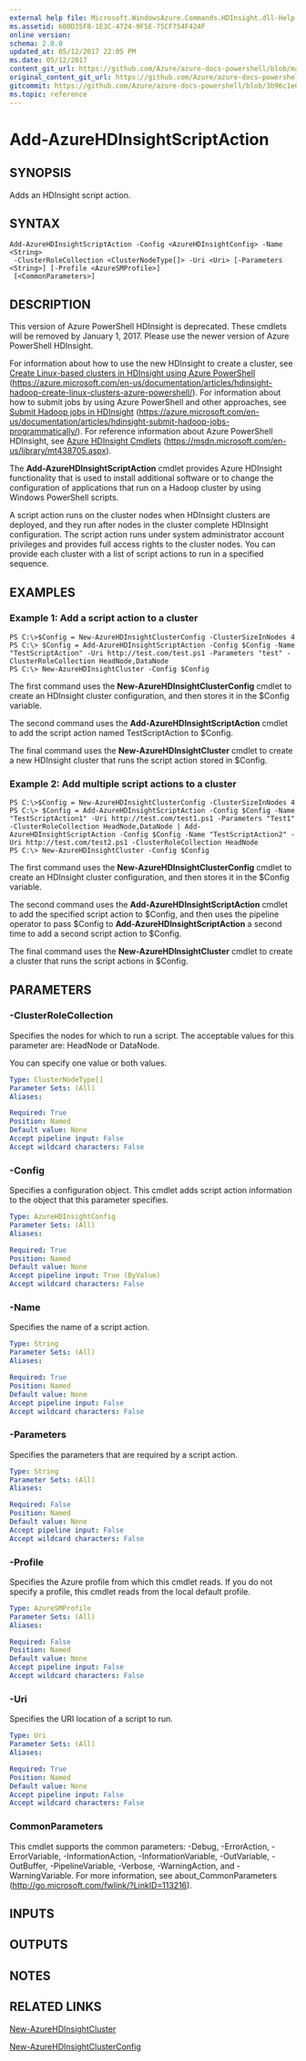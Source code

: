 ```yaml
---
external help file: Microsoft.WindowsAzure.Commands.HDInsight.dll-Help.xml
ms.assetid: 600D35F8-1E3C-4724-9F5E-75CF754F424F
online version:
schema: 2.0.0
updated_at: 05/12/2017 22:05 PM
ms.date: 05/12/2017
content_git_url: https://github.com/Azure/azure-docs-powershell/blob/master/azureps-cmdlets-docs/ServiceManagement/Azure/v4.0.0/Add-AzureHDInsightScriptAction.md
original_content_git_url: https://github.com/Azure/azure-docs-powershell/blob/master/azureps-cmdlets-docs/ServiceManagement/Azure/v4.0.0/Add-AzureHDInsightScriptAction.md
gitcommit: https://github.com/Azure/azure-docs-powershell/blob/3b96c1e0b28fc56dfbf6de55728d5478e0d02def
ms.topic: reference
---
```


# Add-AzureHDInsightScriptAction

## SYNOPSIS
Adds an HDInsight script action.

## SYNTAX

```
Add-AzureHDInsightScriptAction -Config <AzureHDInsightConfig> -Name <String>
 -ClusterRoleCollection <ClusterNodeType[]> -Uri <Uri> [-Parameters <String>] [-Profile <AzureSMProfile>]
 [<CommonParameters>]
```

## DESCRIPTION
This version of Azure PowerShell HDInsight is deprecated.
These cmdlets will be removed by January 1, 2017.
Please use the newer version of Azure PowerShell HDInsight.

For information about how to use the new HDInsight to create a cluster, see [Create Linux-based clusters in HDInsight using Azure PowerShell](https://azure.microsoft.com/en-us/documentation/articles/hdinsight-hadoop-create-linux-clusters-azure-powershell/) (https://azure.microsoft.com/en-us/documentation/articles/hdinsight-hadoop-create-linux-clusters-azure-powershell/).
For information about how to submit jobs by using Azure PowerShell and other approaches, see [Submit Hadoop jobs in HDInsight](https://azure.microsoft.com/en-us/documentation/articles/hdinsight-submit-hadoop-jobs-programmatically/) (https://azure.microsoft.com/en-us/documentation/articles/hdinsight-submit-hadoop-jobs-programmatically/).
For reference information about Azure PowerShell HDInsight, see [Azure HDInsight Cmdlets](https://msdn.microsoft.com/en-us/library/mt438705.aspx) (https://msdn.microsoft.com/en-us/library/mt438705.aspx).

The **Add-AzureHDInsightScriptAction** cmdlet provides Azure HDInsight functionality that is used to install additional software or to change the configuration of applications that run on a Hadoop cluster by using Windows PowerShell scripts.

A script action runs on the cluster nodes when HDInsight clusters are deployed, and they run after nodes in the cluster complete HDInsight configuration.
The script action runs under system administrator account privileges and provides full access rights to the cluster nodes.
You can provide each cluster with a list of script actions to run in a specified sequence.

## EXAMPLES

### Example 1: Add a script action to a cluster
```
PS C:\>$Config = New-AzureHDInsightClusterConfig -ClusterSizeInNodes 4 
PS C:\> $Config = Add-AzureHDInsightScriptAction -Config $Config -Name "TestScriptAction" -Uri http://test.com/test.ps1 -Parameters "test" -ClusterRoleCollection HeadNode,DataNode
PS C:\> New-AzureHDInsightCluster -Config $Config
```

The first command uses the **New-AzureHDInsightClusterConfig** cmdlet to create an HDInsight cluster configuration, and then stores it in the $Config variable.

The second command uses the **Add-AzureHDInsightScriptAction** cmdlet to add the script action named TestScriptAction to $Config.

The final command uses the **New-AzureHDInsightCluster** cmdlet to create a new HDInsight cluster that runs the script action stored in $Config.

### Example 2: Add multiple script actions to a cluster
```
PS C:\>$Config = New-AzureHDInsightClusterConfig -ClusterSizeInNodes 4
PS C:\> $Config = Add-AzureHDInsightScriptAction -Config $Config -Name "TestScriptAction1" -Uri http://test.com/test1.ps1 -Parameters "Test1" -ClusterRoleCollection HeadNode,DataNode | Add-AzureHDInsightScriptAction -Config $Config -Name "TestScriptAction2" -Uri http://test.com/test2.ps1 -ClusterRoleCollection HeadNode
PS C:\> New-AzureHDInsightCluster -Config $Config
```

The first command uses the **New-AzureHDInsightClusterConfig** cmdlet to create an HDInsight cluster configuration, and then stores it in the $Config variable.

The second command uses the **Add-AzureHDInsightScriptAction** cmdlet to add the specified script action to $Config, and then uses the pipeline operator to pass $Config to **Add-AzureHDInsightScriptAction** a second time to add a second script action to $Config.

The final command uses the **New-AzureHDInsightCluster** cmdlet to create a cluster that runs the script actions in $Config.

## PARAMETERS

### -ClusterRoleCollection
Specifies the nodes for which to run a script.
The acceptable values for this parameter are: HeadNode or DataNode.

You can specify one value or both values.

```yaml
Type: ClusterNodeType[]
Parameter Sets: (All)
Aliases: 

Required: True
Position: Named
Default value: None
Accept pipeline input: False
Accept wildcard characters: False
```

### -Config
Specifies a configuration object.
This cmdlet adds script action information to the object that this parameter specifies.

```yaml
Type: AzureHDInsightConfig
Parameter Sets: (All)
Aliases: 

Required: True
Position: Named
Default value: None
Accept pipeline input: True (ByValue)
Accept wildcard characters: False
```

### -Name
Specifies the name of a script action.

```yaml
Type: String
Parameter Sets: (All)
Aliases: 

Required: True
Position: Named
Default value: None
Accept pipeline input: False
Accept wildcard characters: False
```

### -Parameters
Specifies the parameters that are required by a script action.

```yaml
Type: String
Parameter Sets: (All)
Aliases: 

Required: False
Position: Named
Default value: None
Accept pipeline input: False
Accept wildcard characters: False
```

### -Profile
Specifies the Azure profile from which this cmdlet reads.
If you do not specify a profile, this cmdlet reads from the local default profile.

```yaml
Type: AzureSMProfile
Parameter Sets: (All)
Aliases: 

Required: False
Position: Named
Default value: None
Accept pipeline input: False
Accept wildcard characters: False
```

### -Uri
Specifies the URI location of a script to run.

```yaml
Type: Uri
Parameter Sets: (All)
Aliases: 

Required: True
Position: Named
Default value: None
Accept pipeline input: False
Accept wildcard characters: False
```

### CommonParameters
This cmdlet supports the common parameters: -Debug, -ErrorAction, -ErrorVariable, -InformationAction, -InformationVariable, -OutVariable, -OutBuffer, -PipelineVariable, -Verbose, -WarningAction, and -WarningVariable. For more information, see about_CommonParameters (http://go.microsoft.com/fwlink/?LinkID=113216).

## INPUTS

## OUTPUTS

## NOTES

## RELATED LINKS

[New-AzureHDInsightCluster](./New-AzureHDInsightCluster.md)

[New-AzureHDInsightClusterConfig](./New-AzureHDInsightClusterConfig.md)


